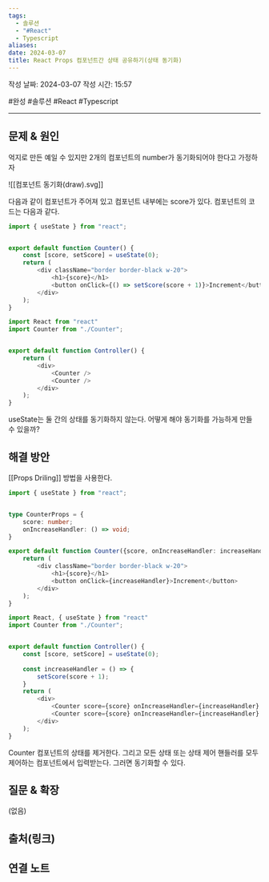 ```yaml
---
tags:
  - 솔루션
  - "#React"
  - Typescript
aliases: 
date: 2024-03-07
title: React Props 컴포넌트간 상태 공유하기(상태 동기화)
---
```

작성 날짜: 2024-03-07
작성 시간: 15:57

#완성 #솔루션 #React #Typescript

----

## 문제 & 원인
억지로 만든 예일 수 있지만 2개의 컴포넌트의 number가 동기화되어야 한다고 가정하자

![[컴포넌트 동기화(draw).svg]]

다음과 같이 컴포넌트가 주어져 있고 컴포넌트 내부에는 score가 있다.  컴포넌트의 코드는 다음과 같다.

```ts
import { useState } from "react";


export default function Counter() {
	const [score, setScore] = useState(0);
	return (
		<div className="border border-black w-20">
			<h1>{score}</h1>
			<button onClick={() => setScore(score + 1)}>Increment</button>
		</div>
	);
}
```

```ts
import React from "react"
import Counter from "./Counter";


export default function Controller() {
	return (
		<div>
			<Counter />
			<Counter />
		</div>
	);
}
```


useState는 둘 간의 상태를 동기화하지 않는다. 어떻게 해야 동기화를 가능하게 만들 수 있을까?
## 해결 방안
[[Props Driling]] 방법을 사용한다. 

```ts
import { useState } from "react";


type CounterProps = {
	score: number;
	onIncreaseHandler: () => void;
}

export default function Counter({score, onIncreaseHandler: increaseHandler}: CounterProps ) {
	return (
		<div className="border border-black w-20">
			<h1>{score}</h1>
			<button onClick={increaseHandler}>Increment</button>
		</div>
	);
}
```

```ts
import React, { useState } from "react"
import Counter from "./Counter";


export default function Controller() {
	const [score, setScore] = useState(0);
	
	const increaseHandler = () => {
		setScore(score + 1);
	}
	return (
		<div>
			<Counter score={score} onIncreaseHandler={increaseHandler} />
			<Counter score={score} onIncreaseHandler={increaseHandler} />
		</div>
	);
}
```

Counter 컴포넌트의 상태를 제거한다. 그리고 모든 상태 또는 상태 제어 핸들러를 모두 제어하는 컴포넌트에서 입력받는다. 그러면 동기화할 수 있다.
## 질문 & 확장

(없음)

## 출처(링크)


## 연결 노트